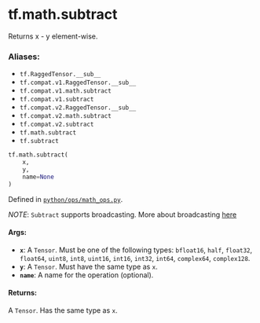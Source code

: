 <div itemscope itemtype="http://developers.google.com/ReferenceObject">
<meta itemprop="name" content="tf.math.subtract" />
<meta itemprop="path" content="Stable" />
</div>

# tf.math.subtract

Returns x - y element-wise.

### Aliases:

* `tf.RaggedTensor.__sub__`
* `tf.compat.v1.RaggedTensor.__sub__`
* `tf.compat.v1.math.subtract`
* `tf.compat.v1.subtract`
* `tf.compat.v2.RaggedTensor.__sub__`
* `tf.compat.v2.math.subtract`
* `tf.compat.v2.subtract`
* `tf.math.subtract`
* `tf.subtract`

``` python
tf.math.subtract(
    x,
    y,
    name=None
)
```



Defined in [`python/ops/math_ops.py`](/code/stable/tensorflow/python/ops/math_ops.py).

<!-- Placeholder for "Used in" -->

*NOTE*: `Subtract` supports broadcasting. More about broadcasting
[here](http://docs.scipy.org/doc/numpy/user/basics.broadcasting.html)

#### Args:


* <b>`x`</b>: A `Tensor`. Must be one of the following types: `bfloat16`, `half`, `float32`, `float64`, `uint8`, `int8`, `uint16`, `int16`, `int32`, `int64`, `complex64`, `complex128`.
* <b>`y`</b>: A `Tensor`. Must have the same type as `x`.
* <b>`name`</b>: A name for the operation (optional).


#### Returns:

A `Tensor`. Has the same type as `x`.
